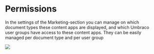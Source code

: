 # Permissions

In the settings of the Marketing-section you can manage on which document types these content apps are displayed, and which Umbraco user groups have access to these content apps. They can be easily managed per document type and per user group

![](/media/gbypb1w1/document-type-permissions.png)

![]()